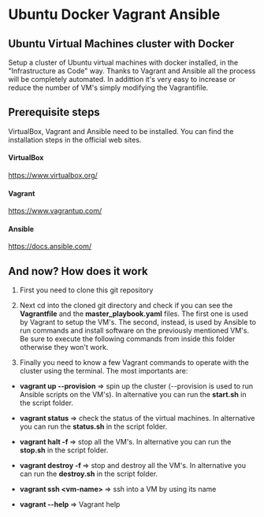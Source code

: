 #  Ubuntu Docker Vagrant Ansible

## Ubuntu Virtual Machines cluster with Docker

Setup a cluster of Ubuntu virtual machines with docker installed, in the "Infrastructure as Code" way. Thanks to Vagrant and Ansible all the process will be completely automated. In addittion it's very easy to increase or reduce the number of VM's simply modifying the Vagrantifile.

## Prerequisite steps

VirtualBox, Vagrant and Ansible need to be installed. You can find the installation steps in the official web sites.

#### VirtualBox

https://www.virtualbox.org/

#### Vagrant

https://www.vagrantup.com/

#### Ansible

https://docs.ansible.com/

## And now? How does it work

1) First you need to clone this git repository

2) Next cd into the cloned git directory and check if you can see the <strong>Vagrantfile</strong> and the <strong>master_playbook.yaml</strong> files. The first one is used by Vagrant to setup the VM's. The second, instead, is used by Ansible to run commands and install software on the previously mentioned VM's. Be sure to execute the following commands from inside this folder otherwise they won't work.

3) Finally you need to know a few Vagrant commands to operate with the cluster using the terminal. The most importants are:

- <strong> vagrant up --provision</strong> => spin up the cluster (--provision is used to run Ansible scripts on the VM's). In alternative you can run the <strong>start.sh</strong> in the script folder.

- <strong> vagrant status </strong> => check the status of the virtual machines. In alternative you can run the <strong>status.sh</strong> in the script folder.

- <strong> vagrant halt -f </strong> => stop all the VM's. In alternative you can run the <strong>stop.sh</strong> in the script folder.

- <strong> vagrant destroy -f </strong> => stop and destroy all the VM's. In alternative you can run the <strong>destroy.sh</strong> in the script folder.

- <strong> vagrant ssh \<vm-name\> </strong> => ssh into a VM by using its name

- <strong> vagrant --help </strong> => Vagrant help

